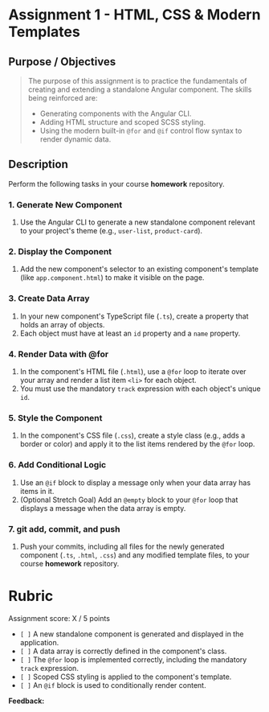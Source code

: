 # Assignment 1 - HTML, CSS & Modern Templates

## Purpose / Objectives
> The purpose of this assignment is to practice the fundamentals of creating and extending a standalone Angular component. The skills being reinforced are:
> * Generating components with the Angular CLI.
> * Adding HTML structure and scoped SCSS styling.
> * Using the modern built-in `@for` and `@if` control flow syntax to render dynamic data.

## Description

Perform the following tasks in your course **homework** repository.

### 1. Generate New Component
1.  Use the Angular CLI to generate a new standalone component relevant to your project's theme (e.g., `user-list`, `product-card`).

### 2. Display the Component
1.  Add the new component's selector to an existing component's template (like `app.component.html`) to make it visible on the page.

### 3. Create Data Array
1.  In your new component's TypeScript file (`.ts`), create a property that holds an array of objects.
2.  Each object must have at least an `id` property and a `name` property.

### 4. Render Data with @for
1.  In the component's HTML file (`.html`), use a `@for` loop to iterate over your array and render a list item `<li>` for each object.
2.  You must use the mandatory `track` expression with each object's unique `id`.

### 5. Style the Component
1.  In the component's CSS file (`.css`), create a style class (e.g., adds a border or color) and apply it to the list items rendered by the `@for` loop.

### 6. Add Conditional Logic
1.  Use an `@if` block to display a message only when your data array has items in it.
2.  (Optional Stretch Goal) Add an `@empty` block to your `@for` loop that displays a message when the data array is empty.

### 7. git add, commit, and push
1.  Push your commits, including all files for the newly generated component (`.ts`, `.html`, `.css`) and any modified template files, to your course **homework** repository.

# Rubric

Assignment score: X / 5 points

- `[ ]` A new standalone component is generated and displayed in the application.
- `[ ]` A data array is correctly defined in the component's class.
- `[ ]` The `@for` loop is implemented correctly, including the mandatory `track` expression.
- `[ ]` Scoped CSS styling is applied to the component's template.
- `[ ]` An `@if` block is used to conditionally render content.

**Feedback:**

